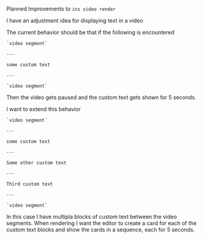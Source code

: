 Planned Improvements to `ins video render`

I have an adjustment idea for displaying text in a video

The current behavior should be that if the following is encountered

```
`video segment`

---

some custom text

---

`video segment`
```


Then the video gets paused and the custom text gets shown for 5 seconds. 


I want to extend this behavior

```
`video segment`

---

some custom text

---

Some other custom text

---

Third custom text

---

`video segment`
```

In this case I have multipla blocks of custom text between the video segments. 
When rendering I want the editor to create a card for each of the custom text
blocks and show the cards in a sequence, each for 5 seconds.


